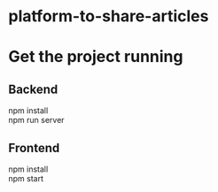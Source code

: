 # platform-to-share-articles

# Get the project running
<h2>Backend</h2>
npm install 
</br>
npm run server
<h2>Frontend</h2>
npm install
</br>
npm start
